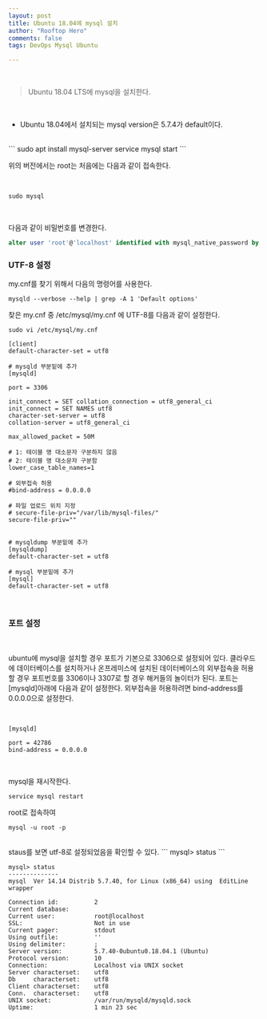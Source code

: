 ```yaml
---
layout: post
title: Ubuntu 18.04에 mysql 설치  
author: "Rooftop Hero"
comments: false
tags: DevOps Mysql Ubuntu

---
```


<br>

> Ubuntu 18.04 LTS에 mysql을 설치한다.

<br>

* Ubuntu 18.04에서 설치되는 mysql version은 5.7.4가 default이다. 

<br>
```
sudo apt install mysql-server
service mysql start
```
<br>

위의 버전에서는 root는 처음에는 다음과 같이 접속한다.

<br>

```
sudo mysql
```
<br>

다음과 같이 비밀번호를 변경한다.

```sql
alter user 'root'@'localhost' identified with mysql_native_password by '1234';
```


### UTF-8 설정

my.cnf를 찾기 위해서 다음의 명령어를 사용한다.

```
mysqld --verbose --help | grep -A 1 'Default options'
```
찾은 my.cnf 중 /etc/mysql/my.cnf 에 UTF-8를 다음과 같이 설정한다.

```
sudo vi /etc/mysql/my.cnf
```
```
[client]
default-character-set = utf8
 
# mysqld 부분밑에 추가
[mysqld]

port = 3306

init_connect = SET collation_connection = utf8_general_ci
init_connect = SET NAMES utf8
character-set-server = utf8
collation-server = utf8_general_ci
 
max_allowed_packet = 50M

# 1: 테이블 명 대소문자 구분하지 않음
# 2: 테이블 명 대소문자 구분함
lower_case_table_names=1
 
# 외부접속 허용
#bind-address = 0.0.0.0
 
# 파일 업로드 위치 지정 
# secure-file-priv="/var/lib/mysql-files/"
secure-file-priv=""


# mysqldump 부분밑에 추가
[mysqldump]
default-character-set = utf8
 
# mysql 부분밑에 추가
[mysql]
default-character-set = utf8
```
<br>

### 포트 설정 

<br>

ubuntu에 mysql을 설치할 경우 포트가 기본으로 3306으로 설정되어 있다. 클라우드에 데이터베이스를 설치하거나 온프레미스에 설치된 데이터베이스의 외부접속을 허용할 경우 포트번호를 3306이나 3307로 할 경우 해커들의 놀이터가 된다. 포트는 [mysqld]아래에 다음과 같이 설정한다. 외부접속을 허용하려면 bind-address를 0.0.0.0으로 설정한다.

<br>

```
[mysqld]

port = 42786
bind-address = 0.0.0.0
```

<br>

mysql을 재시작한다.

```
service mysql restart
```

root로 접속하여 

```
mysql -u root -p
```
<br>
staus를 보면 utf-8로 설정되었음을 확인할 수 있다.
```
mysql> status
```

```
mysql> status
--------------
mysql  Ver 14.14 Distrib 5.7.40, for Linux (x86_64) using  EditLine wrapper

Connection id:          2
Current database:       
Current user:           root@localhost
SSL:                    Not in use
Current pager:          stdout
Using outfile:          ''
Using delimiter:        ;
Server version:         5.7.40-0ubuntu0.18.04.1 (Ubuntu)
Protocol version:       10
Connection:             Localhost via UNIX socket
Server characterset:    utf8
Db     characterset:    utf8
Client characterset:    utf8
Conn.  characterset:    utf8
UNIX socket:            /var/run/mysqld/mysqld.sock
Uptime:                 1 min 23 sec
```

